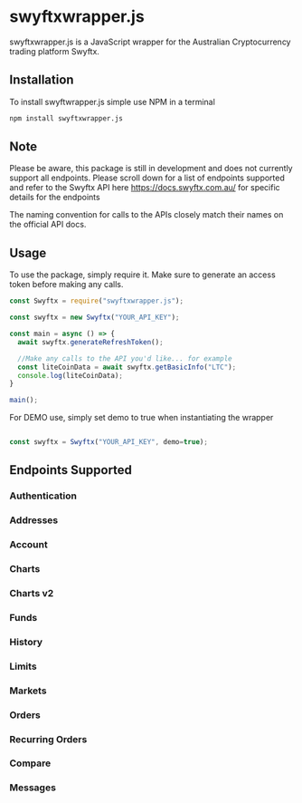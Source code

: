 # swyftxwrapper.js

swyftxwrapper.js is a JavaScript wrapper for the Australian Cryptocurrency trading platform Swyftx.

## Installation

To install swyftwrapper.js simple use NPM in a terminal

```bash
npm install swyftxwrapper.js
```
## Note

Please be aware, this package is still in development and does not currently support all endpoints.
Please scroll down for a list of endpoints supported and refer to the Swyftx API here https://docs.swyftx.com.au/ for specific details for the endpoints

The naming convention for calls to the APIs closely match their names on the official API docs.

## Usage

To use the package, simply require it. Make sure to generate an access token before making any calls.

```javascript
const Swyftx = require("swyftxwrapper.js");

const swyftx = new Swyftx("YOUR_API_KEY");

const main = async () => {
  await swyftx.generateRefreshToken();

  //Make any calls to the API you'd like... for example
  const liteCoinData = await swyftx.getBasicInfo("LTC");
  console.log(liteCoinData);
}

main();
```

For DEMO use, simply set demo to true when instantiating the wrapper

```javascript

const swyftx = Swyftx("YOUR_API_KEY", demo=true);

```

## Endpoints Supported

### Authentication

### Addresses

### Account

### Charts

### Charts v2

### Funds

### History

### Limits

### Markets

### Orders

### Recurring Orders

### Compare

### Messages


